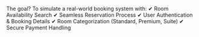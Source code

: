 The goal? To simulate a real-world booking system with:
✔ Room Availability Search
 ✔ Seamless Reservation Process
 ✔ User Authentication & Booking Details
 ✔ Room Categorization (Standard, Premium, Suite)
 ✔ Secure Payment Handling

